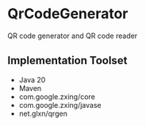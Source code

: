 # QrCodeGenerator
QR code generator and QR code reader

## Implementation Toolset
- Java 20
- Maven
- com.google.zxing/core
- com.google.zxing/javase
- net.glxn/qrgen

